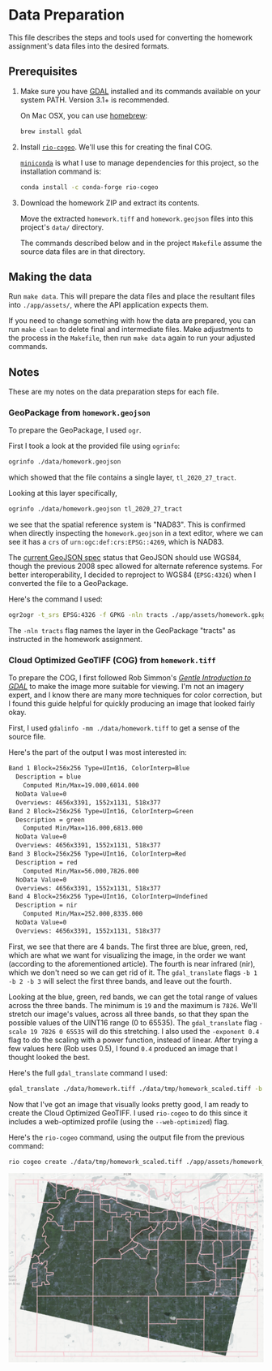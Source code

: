 # Data Preparation

This file describes the steps and tools used for converting the homework assignment's data files into the desired formats.

## Prerequisites

1. Make sure you have [GDAL](https://gdal.org/) installed and its commands available on your system PATH. Version 3.1+ is recommended.

   On Mac OSX, you can use [homebrew](https://brew.sh/):

   ```sh
   brew install gdal
   ```

2. Install [`rio-cogeo`](https://cogeotiff.github.io/rio-cogeo/). We'll use this for creating the final COG.

   [`miniconda`](https://conda.io/en/latest/miniconda) is what I use to manage dependencies for this project, so the installation command is:

   ```sh
   conda install -c conda-forge rio-cogeo
   ```

3. Download the homework ZIP and extract its contents.

   Move the extracted `homework.tiff` and `homework.geojson` files into this project's `data/` directory.

   The commands described below and in the project `Makefile` assume the source data files are in that directory.

## Making the data

Run `make data`. This will prepare the data files and place the resultant files into `./app/assets/`, where the API application expects them.

If you need to change something with how the data are prepared, you can run `make clean` to delete final and intermediate files. Make adjustments to the process in the `Makefile`, then run `make data` again to run your adjusted commands.

## Notes

These are my notes on the data preparation steps for each file.

### GeoPackage from `homework.geojson`

To prepare the GeoPackage, I used `ogr`.

First I took a look at the provided file using `ogrinfo`:

```sh
ogrinfo ./data/homework.geojson
```

which showed that the file contains a single layer, `tl_2020_27_tract`.

Looking at this layer specifically,

```sh
ogrinfo ./data/homework.geojson tl_2020_27_tract
```

we see that the spatial reference system is "NAD83". This is confirmed when directly inspecting the `homework.geojson` in a text editor, where we can see it has a `crs` of `urn:ogc:def:crs:EPSG::4269`, which is NAD83.

The [current GeoJSON spec](https://datatracker.ietf.org/doc/html/rfc7946) status that GeoJSON should use WGS84, though the previous 2008 spec allowed for alternate reference systems. For better interoperability, I decided to reproject to WGS84 (`EPSG:4326`) when I converted the file to a GeoPackage.

Here's the command I used:

```sh
ogr2ogr -t_srs EPSG:4326 -f GPKG -nln tracts ./app/assets/homework.gpkg ./data/homework.geojson
```

The `-nln tracts` flag names the layer in the GeoPackage "tracts" as instructed in the homework assignment.

### Cloud Optimized GeoTIFF (COG) from `homework.tiff`

To prepare the COG, I first followed Rob Simmon's [_Gentle Introduction to GDAL_](https://medium.com/planet-stories/a-gentle-introduction-to-gdal-part-4-working-with-satellite-data-d3835b5e2971) to make the image more suitable for viewing. I'm not an imagery expert, and I know there are many more techniques for color correction, but I found this guide helpful for quickly producing an image that looked fairly okay.

First, I used `gdalinfo -mm ./data/homework.tiff` to get a sense of the source file.

Here's the part of the output I was most interested in:

```txt
Band 1 Block=256x256 Type=UInt16, ColorInterp=Blue
  Description = blue
    Computed Min/Max=19.000,6014.000
  NoData Value=0
  Overviews: 4656x3391, 1552x1131, 518x377
Band 2 Block=256x256 Type=UInt16, ColorInterp=Green
  Description = green
    Computed Min/Max=116.000,6813.000
  NoData Value=0
  Overviews: 4656x3391, 1552x1131, 518x377
Band 3 Block=256x256 Type=UInt16, ColorInterp=Red
  Description = red
    Computed Min/Max=56.000,7826.000
  NoData Value=0
  Overviews: 4656x3391, 1552x1131, 518x377
Band 4 Block=256x256 Type=UInt16, ColorInterp=Undefined
  Description = nir
    Computed Min/Max=252.000,8335.000
  NoData Value=0
  Overviews: 4656x3391, 1552x1131, 518x377
```

First, we see that there are 4 bands. The first three are blue, green, red, which are what we want for visualizing the image, in the order we want (according to the aforementioned article). The fourth is near infrared (nir), which we don't need so we can get rid of it. The `gdal_translate` flags `-b 1 -b 2 -b 3` will select the first three bands, and leave out the fourth.

Looking at the blue, green, red bands, we can get the total range of values across the three bands. The minimum is `19` and the maximum is `7826`. We'll stretch our image's values, across all three bands, so that they span the possible values of the UINT16 range (0 to 65535). The `gdal_translate` flag `-scale 19 7826 0 65535` will do this stretching. I also used the `-exponent 0.4` flag to do the scaling with a power function, instead of linear. After trying a few values here (Rob uses 0.5), I found `0.4` produced an image that I thought looked the best.

Here's the full `gdal_translate` command I used:

```sh
gdal_translate ./data/homework.tiff ./data/tmp/homework_scaled.tiff -b 1 -b 2 -b 3 -scale 19 7826 0 65535 -exponent 0.4 -co COMPRESS=DEFLATE -co PHOTOMETRIC=RGB
```

Now that I've got an image that visually looks pretty good, I am ready to create the Cloud Optimized GeoTIFF. I used `rio-cogeo` to do this since it includes a web-optimized profile (using the `--web-optimized`) flag.

Here's the `rio-cogeo` command, using the output file from the previous command:

```sh
rio cogeo create ./data/tmp/homework_scaled.tiff ./app/assets/homework_cog.tiff --web-optimized --add-mask --blocksize 256
```

![preview image](/preview.png)
